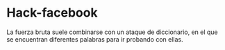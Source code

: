 # Hack-facebook
La fuerza bruta suele combinarse con un ataque de diccionario, en el que se encuentran diferentes palabras para ir probando con ellas.


